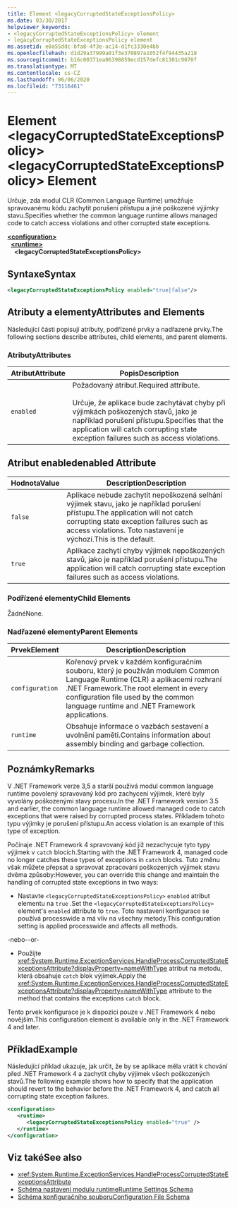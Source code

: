 ```yaml
---
title: Element <legacyCorruptedStateExceptionsPolicy>
ms.date: 03/30/2017
helpviewer_keywords:
- <legacyCorruptedStateExceptionsPolicy> element
- legacyCorruptedStateExceptionsPolicy element
ms.assetid: e0a55ddc-bfa8-4f3e-ac14-d1fc3330e4bb
ms.openlocfilehash: d1d29a37999a01f3e370897a1052f4f94435a218
ms.sourcegitcommit: b16c00371ea06398859ecd157defc81301c9070f
ms.translationtype: MT
ms.contentlocale: cs-CZ
ms.lasthandoff: 06/06/2020
ms.locfileid: "73116461"
---
```

# <a name="legacycorruptedstateexceptionspolicy-element"></a><span data-ttu-id="574bf-102">Element \<legacyCorruptedStateExceptionsPolicy></span><span class="sxs-lookup"><span data-stu-id="574bf-102">\<legacyCorruptedStateExceptionsPolicy> Element</span></span>
<span data-ttu-id="574bf-103">Určuje, zda modul CLR (Common Language Runtime) umožňuje spravovanému kódu zachytit porušení přístupu a jiné poškozené výjimky stavu.</span><span class="sxs-lookup"><span data-stu-id="574bf-103">Specifies whether the common language runtime allows managed code to catch access violations and other corrupted state exceptions.</span></span>  
  
[**\<configuration>**](../configuration-element.md)\
&nbsp;&nbsp;[**\<runtime>**](runtime-element.md)\
&nbsp;&nbsp;&nbsp;&nbsp;**\<legacyCorruptedStateExceptionsPolicy>**  
  
## <a name="syntax"></a><span data-ttu-id="574bf-104">Syntaxe</span><span class="sxs-lookup"><span data-stu-id="574bf-104">Syntax</span></span>  
  
```xml  
<legacyCorruptedStateExceptionsPolicy enabled="true|false"/>  
```  
  
## <a name="attributes-and-elements"></a><span data-ttu-id="574bf-105">Atributy a elementy</span><span class="sxs-lookup"><span data-stu-id="574bf-105">Attributes and Elements</span></span>  
 <span data-ttu-id="574bf-106">Následující části popisují atributy, podřízené prvky a nadřazené prvky.</span><span class="sxs-lookup"><span data-stu-id="574bf-106">The following sections describe attributes, child elements, and parent elements.</span></span>  
  
### <a name="attributes"></a><span data-ttu-id="574bf-107">Atributy</span><span class="sxs-lookup"><span data-stu-id="574bf-107">Attributes</span></span>  
  
|<span data-ttu-id="574bf-108">Atribut</span><span class="sxs-lookup"><span data-stu-id="574bf-108">Attribute</span></span>|<span data-ttu-id="574bf-109">Popis</span><span class="sxs-lookup"><span data-stu-id="574bf-109">Description</span></span>|  
|---------------|-----------------|  
|`enabled`|<span data-ttu-id="574bf-110">Požadovaný atribut.</span><span class="sxs-lookup"><span data-stu-id="574bf-110">Required attribute.</span></span><br /><br /> <span data-ttu-id="574bf-111">Určuje, že aplikace bude zachytávat chyby při výjimkách poškozených stavů, jako je například porušení přístupu.</span><span class="sxs-lookup"><span data-stu-id="574bf-111">Specifies that the application will catch corrupting state exception failures such as access violations.</span></span>|  
  
## <a name="enabled-attribute"></a><span data-ttu-id="574bf-112">Atribut enabled</span><span class="sxs-lookup"><span data-stu-id="574bf-112">enabled Attribute</span></span>  
  
|<span data-ttu-id="574bf-113">Hodnota</span><span class="sxs-lookup"><span data-stu-id="574bf-113">Value</span></span>|<span data-ttu-id="574bf-114">Description</span><span class="sxs-lookup"><span data-stu-id="574bf-114">Description</span></span>|  
|-----------|-----------------|  
|`false`|<span data-ttu-id="574bf-115">Aplikace nebude zachytit nepoškozená selhání výjimek stavu, jako je například porušení přístupu.</span><span class="sxs-lookup"><span data-stu-id="574bf-115">The application will not catch corrupting state exception failures such as access violations.</span></span> <span data-ttu-id="574bf-116">Toto nastavení je výchozí.</span><span class="sxs-lookup"><span data-stu-id="574bf-116">This is the default.</span></span>|  
|`true`|<span data-ttu-id="574bf-117">Aplikace zachytí chyby výjimek nepoškozených stavů, jako je například porušení přístupu.</span><span class="sxs-lookup"><span data-stu-id="574bf-117">The application will catch corrupting state exception failures such as access violations.</span></span>|  
  
### <a name="child-elements"></a><span data-ttu-id="574bf-118">Podřízené elementy</span><span class="sxs-lookup"><span data-stu-id="574bf-118">Child Elements</span></span>  
 <span data-ttu-id="574bf-119">Žádné</span><span class="sxs-lookup"><span data-stu-id="574bf-119">None.</span></span>  
  
### <a name="parent-elements"></a><span data-ttu-id="574bf-120">Nadřazené elementy</span><span class="sxs-lookup"><span data-stu-id="574bf-120">Parent Elements</span></span>  
  
|<span data-ttu-id="574bf-121">Prvek</span><span class="sxs-lookup"><span data-stu-id="574bf-121">Element</span></span>|<span data-ttu-id="574bf-122">Description</span><span class="sxs-lookup"><span data-stu-id="574bf-122">Description</span></span>|  
|-------------|-----------------|  
|`configuration`|<span data-ttu-id="574bf-123">Kořenový prvek v každém konfiguračním souboru, který je používán modulem Common Language Runtime (CLR) a aplikacemi rozhraní .NET Framework.</span><span class="sxs-lookup"><span data-stu-id="574bf-123">The root element in every configuration file used by the common language runtime and .NET Framework applications.</span></span>|  
|`runtime`|<span data-ttu-id="574bf-124">Obsahuje informace o vazbách sestavení a uvolnění paměti.</span><span class="sxs-lookup"><span data-stu-id="574bf-124">Contains information about assembly binding and garbage collection.</span></span>|  
  
## <a name="remarks"></a><span data-ttu-id="574bf-125">Poznámky</span><span class="sxs-lookup"><span data-stu-id="574bf-125">Remarks</span></span>  
 <span data-ttu-id="574bf-126">V .NET Framework verze 3,5 a starší používá modul common language runtime povolený spravovaný kód pro zachycení výjimek, které byly vyvolány poškozenými stavy procesu.</span><span class="sxs-lookup"><span data-stu-id="574bf-126">In the .NET Framework version 3.5 and earlier, the common language runtime allowed managed code to catch exceptions that were raised by corrupted process states.</span></span> <span data-ttu-id="574bf-127">Příkladem tohoto typu výjimky je porušení přístupu.</span><span class="sxs-lookup"><span data-stu-id="574bf-127">An access violation is an example of this type of exception.</span></span>  
  
 <span data-ttu-id="574bf-128">Počínaje .NET Framework 4 spravovaný kód již nezachycuje tyto typy výjimek v `catch` blocích.</span><span class="sxs-lookup"><span data-stu-id="574bf-128">Starting with the .NET Framework 4, managed code no longer catches these types of exceptions in `catch` blocks.</span></span> <span data-ttu-id="574bf-129">Tuto změnu však můžete přepsat a spravovat zpracování poškozených výjimek stavu dvěma způsoby:</span><span class="sxs-lookup"><span data-stu-id="574bf-129">However, you can override this change and maintain the handling of corrupted state exceptions in two ways:</span></span>  
  
- <span data-ttu-id="574bf-130">Nastavte `<legacyCorruptedStateExceptionsPolicy>` `enabled` atribut elementu na `true` .</span><span class="sxs-lookup"><span data-stu-id="574bf-130">Set the `<legacyCorruptedStateExceptionsPolicy>` element's `enabled` attribute to `true`.</span></span> <span data-ttu-id="574bf-131">Toto nastavení konfigurace se používá processwide a má vliv na všechny metody.</span><span class="sxs-lookup"><span data-stu-id="574bf-131">This configuration setting is applied processwide and affects all methods.</span></span>  
  
 <span data-ttu-id="574bf-132">-nebo-</span><span class="sxs-lookup"><span data-stu-id="574bf-132">-or-</span></span>  
  
- <span data-ttu-id="574bf-133">Použijte <xref:System.Runtime.ExceptionServices.HandleProcessCorruptedStateExceptionsAttribute?displayProperty=nameWithType> atribut na metodu, která obsahuje `catch` blok výjimek.</span><span class="sxs-lookup"><span data-stu-id="574bf-133">Apply the <xref:System.Runtime.ExceptionServices.HandleProcessCorruptedStateExceptionsAttribute?displayProperty=nameWithType> attribute to the method that contains the exceptions `catch` block.</span></span>  
  
 <span data-ttu-id="574bf-134">Tento prvek konfigurace je k dispozici pouze v .NET Framework 4 nebo novějším.</span><span class="sxs-lookup"><span data-stu-id="574bf-134">This configuration element is available only in the .NET Framework 4 and later.</span></span>  
  
## <a name="example"></a><span data-ttu-id="574bf-135">Příklad</span><span class="sxs-lookup"><span data-stu-id="574bf-135">Example</span></span>  
 <span data-ttu-id="574bf-136">Následující příklad ukazuje, jak určit, že by se aplikace měla vrátit k chování před .NET Framework 4 a zachytit chyby výjimek všech poškozených stavů.</span><span class="sxs-lookup"><span data-stu-id="574bf-136">The following example shows how to specify that the application should revert to the behavior before the .NET Framework 4, and catch all corrupting state exception failures.</span></span>  
  
```xml  
<configuration>  
   <runtime>  
      <legacyCorruptedStateExceptionsPolicy enabled="true" />  
   </runtime>  
</configuration>  
```  
  
## <a name="see-also"></a><span data-ttu-id="574bf-137">Viz také</span><span class="sxs-lookup"><span data-stu-id="574bf-137">See also</span></span>

- <xref:System.Runtime.ExceptionServices.HandleProcessCorruptedStateExceptionsAttribute>
- [<span data-ttu-id="574bf-138">Schéma nastavení modulu runtime</span><span class="sxs-lookup"><span data-stu-id="574bf-138">Runtime Settings Schema</span></span>](index.md)
- [<span data-ttu-id="574bf-139">Schéma konfiguračního souboru</span><span class="sxs-lookup"><span data-stu-id="574bf-139">Configuration File Schema</span></span>](../index.md)
